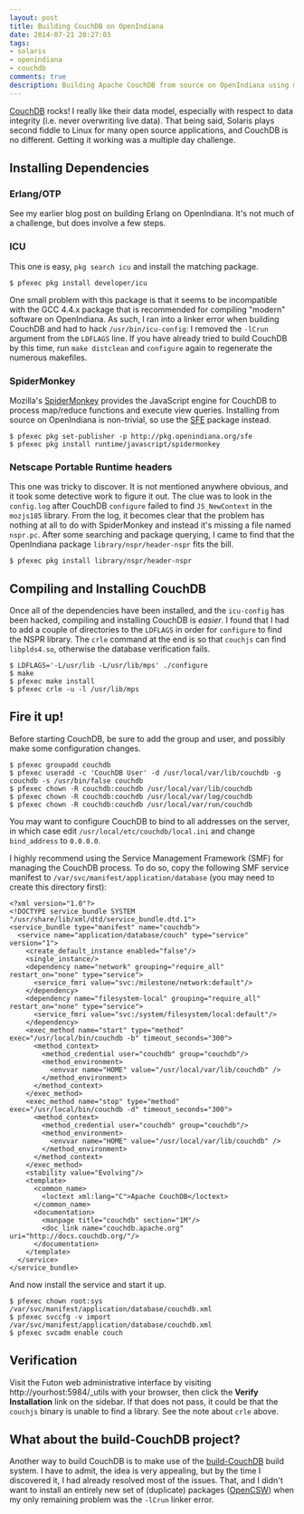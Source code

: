 ```yaml
---
layout: post
title: Building CouchDB on OpenIndiana
date: 2014-07-21 20:27:03
tags:
- solaris
- openindiana
- couchdb
comments: true
description: Building Apache CouchDB from source on OpenIndiana using mostly system packages.
---
```


[CouchDB](http://couchdb.apache.org) rocks! I really like their data model, especially with respect to data integrity (i.e. never overwriting live data). That being said, Solaris plays second fiddle to Linux for many open source applications, and CouchDB is no different. Getting it working was a multiple day challenge.

## Installing Dependencies

### Erlang/OTP

See my earlier blog post on building Erlang on OpenIndiana. It's not much of a challenge, but does involve a few steps.

### ICU

This one is easy, `pkg search icu` and install the matching package.

```
$ pfexec pkg install developer/icu
```

One small problem with this package is that it seems to be incompatible with the GCC 4.4.x package that is recommended for compiling "modern" software on OpenIndiana. As such, I ran into a linker error when building CouchDB and had to hack `/usr/bin/icu-config`: I removed the `-lCrun` argument from the `LDFLAGS` line. If you have already tried to build CouchDB by this time, run `make distclean` and `configure` again to regenerate the numerous makefiles.

### SpiderMonkey

Mozilla's [SpiderMonkey](https://developer.mozilla.org/en-US/docs/Mozilla/Projects/SpiderMonkey) provides the JavaScript engine for CouchDB to process map/reduce functions and execute view queries. Installing from source on OpenIndiana is non-trivial, so use the [SFE](http://wiki.openindiana.org/oi/Spec+Files+Extra+Repository) package instead.

```
$ pfexec pkg set-publisher -p http://pkg.openindiana.org/sfe
$ pfexec pkg install runtime/javascript/spidermonkey
```

### Netscape Portable Runtime headers

This one was tricky to discover. It is not mentioned anywhere obvious, and it took some detective work to figure it out. The clue was to look in the `config.log` after CouchDB `configure` failed to find `JS_NewContext` in the `mozjs185` library. From the log, it becomes clear that the problem has nothing at all to do with SpiderMonkey and instead it's missing a file named `nspr.pc`. After some searching and package querying, I came to find that the OpenIndiana package `library/nspr/header-nspr` fits the bill.

```
$ pfexec pkg install library/nspr/header-nspr
```

## Compiling and Installing CouchDB

Once all of the dependencies have been installed, and the `icu-config` has been hacked, compiling and installing CouchDB is _easier_. I found that I had to add a couple of directories to the `LDFLAGS` in order for `configure` to find the NSPR library. The `crle` command at the end is so that `couchjs` can find `libplds4.so`, otherwise the database verification fails.

```
$ LDFLAGS='-L/usr/lib -L/usr/lib/mps' ./configure
$ make
$ pfexec make install
$ pfexec crle -u -l /usr/lib/mps
```

## Fire it up!

Before starting CouchDB, be sure to add the group and user, and possibly make some configuration changes.

```
$ pfexec groupadd couchdb
$ pfexec useradd -c 'CouchDB User' -d /usr/local/var/lib/couchdb -g couchdb -s /usr/bin/false couchdb
$ pfexec chown -R couchdb:couchdb /usr/local/var/lib/couchdb
$ pfexec chown -R couchdb:couchdb /usr/local/var/log/couchdb
$ pfexec chown -R couchdb:couchdb /usr/local/var/run/couchdb
```

You may want to configure CouchDB to bind to all addresses on the server, in which case edit `/usr/local/etc/couchdb/local.ini` and change `bind_address` to `0.0.0.0`.

I highly recommend using the Service Management Framework (SMF) for managing the CouchDB process. To do so, copy the following SMF service manifest to `/var/svc/manifest/application/database` (you may need to create this directory first):

```
<?xml version="1.0"?>
<!DOCTYPE service_bundle SYSTEM "/usr/share/lib/xml/dtd/service_bundle.dtd.1">
<service_bundle type="manifest" name="couchdb">
  <service name="application/database/couch" type="service" version="1">
    <create_default_instance enabled="false"/>
    <single_instance/>
    <dependency name="network" grouping="require_all" restart_on="none" type="service">
      <service_fmri value="svc:/milestone/network:default"/>
    </dependency>
    <dependency name="filesystem-local" grouping="require_all" restart_on="none" type="service">
      <service_fmri value="svc:/system/filesystem/local:default"/>
    </dependency>
    <exec_method name="start" type="method" exec="/usr/local/bin/couchdb -b" timeout_seconds="300">
      <method_context>
        <method_credential user="couchdb" group="couchdb"/>
        <method_environment>
          <envvar name="HOME" value="/usr/local/var/lib/couchdb" />
        </method_environment>
      </method_context>
    </exec_method>
    <exec_method name="stop" type="method" exec="/usr/local/bin/couchdb -d" timeout_seconds="300">
      <method_context>
        <method_credential user="couchdb" group="couchdb"/>
        <method_environment>
          <envvar name="HOME" value="/usr/local/var/lib/couchdb" />
        </method_environment>
      </method_context>
    </exec_method>
    <stability value="Evolving"/>
    <template>
      <common_name>
        <loctext xml:lang="C">Apache CouchDB</loctext>
      </common_name>
      <documentation>
        <manpage title="couchdb" section="1M"/>
        <doc_link name="couchdb.apache.org" uri="http://docs.couchdb.org/"/>
      </documentation>
    </template>
  </service>
</service_bundle>
```

And now install the service and start it up.

```
$ pfexec chown root:sys /var/svc/manifest/application/database/couchdb.xml
$ pfexec svccfg -v import /var/svc/manifest/application/database/couchdb.xml
$ pfexec svcadm enable couch
```

## Verification

Visit the Futon web administrative interface by visiting http://yourhost:5984/\_utils with your browser, then click the __Verify Installation__ link on the sidebar. If that does not pass, it could be that the `couchjs` binary is unable to find a library. See the note about `crle` above.

## What about the build-CouchDB project?

Another way to build CouchDB is to make use of the [build-CouchDB](https://github.com/jhs/build-couchdb) build system. I have to admit, the idea is very appealing, but by the time I discovered it, I had already resolved most of the issues. That, and I didn't want to install an entirely new set of (duplicate) packages ([OpenCSW](http://www.opencsw.org)) when my only remaining problem was the `-lCrun` linker error.
